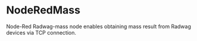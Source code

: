 # NodeRedMass
Node-Red Radwag-mass node enables obtaining mass result from Radwag devices via TCP connection.
